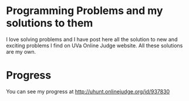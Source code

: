 # Programming Problems and my solutions to them


I love solving problems and I have post here all the solution to new and exciting problems I find on UVa Online Judge website. All these solutions are my own.


# Progress

You can see my progress at http://uhunt.onlinejudge.org/id/937830 
